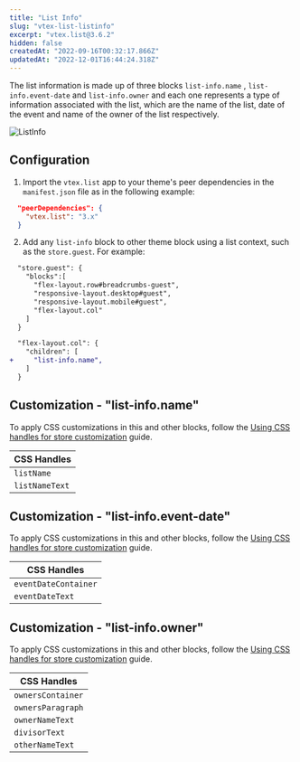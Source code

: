 ```yaml
---
title: "List Info"
slug: "vtex-list-listinfo"
excerpt: "vtex.list@3.6.2"
hidden: false
createdAt: "2022-09-16T00:32:17.866Z"
updatedAt: "2022-12-01T16:44:24.318Z"
---
```

The list information is made up of three blocks `list-info.name` , `list-info.event-date` and `list-info.owner` and each one represents a type of information associated with the list, which are the name of the list, date of the event and name of the owner of the list respectively.

![ListInfo](https://cdn.jsdelivr.net/gh/vtexdocs/dev-portal-content@main/images/vtex-list-listinfo-0.gif)

## Configuration

1. Import the `vtex.list` app to your theme's peer dependencies in the `manifest.json` file as in the following example:

```json
  "peerDependencies": {
    "vtex.list": "3.x"
  }
```

2. Add any `list-info` block to other theme block using a list context, such as the `store.guest`. For example:

```diff
  "store.guest": {
    "blocks":[
      "flex-layout.row#breadcrumbs-guest",
      "responsive-layout.desktop#guest",
      "responsive-layout.mobile#guest",
      "flex-layout.col"
    ]
  }

  "flex-layout.col": {
    "children": [
+     "list-info.name",
    ]
  }
```

## Customization - "list-info.name"

To apply CSS customizations in this and other blocks, follow the [Using CSS handles for store customization](https://developers.vtex.com/vtex-developer-docs/docs/vtex-io-documentation-using-css-handles-for-store-customization) guide.

| CSS Handles    |
| -------------- |
| `listName`     |
| `listNameText` |

## Customization - "list-info.event-date"

To apply CSS customizations in this and other blocks, follow the [Using CSS handles for store customization](https://developers.vtex.com/vtex-developer-docs/docs/vtex-io-documentation-using-css-handles-for-store-customization) guide.

| CSS Handles          |
| -------------------- |
| `eventDateContainer` |
| `eventDateText`      |

## Customization - "list-info.owner"

To apply CSS customizations in this and other blocks, follow the [Using CSS handles for store customization](https://developers.vtex.com/vtex-developer-docs/docs/vtex-io-documentation-using-css-handles-for-store-customization) guide.

| CSS Handles       |
| ----------------- |
| `ownersContainer` |
| `ownersParagraph` |
| `ownerNameText`   |
| `divisorText`     |
| `otherNameText`   |